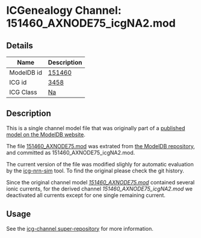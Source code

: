 # ICGenealogy Channel: 151460\_AXNODE75\_icgNA2.mod

## Details

Name | Description
---- | -----------
ModelDB id | [151460](http://senselab.med.yale.edu/ModelDB/ShowModel.cshtml?model=151460)
ICG id | [3458](http://icg.neurotheory.ox.ac.uk/channels/2/3458)
ICG Class | [Na](http://icg.neurotheory.ox.ac.uk/channels/2)

## Description

This is a single channel model file that was originally part of a [published model on the ModelDB website](http://senselab.med.yale.edu/ModelDB/ShowModel.cshtml?model=151460).


The file [151460\_AXNODE75.mod](151460_AXNODE75_icgNA2.mod) was extrated from [the ModelDB repository](http://senselab.med.yale.edu/ModelDB/ShowModel.cshtml?model=151460), and committed as 151460\_AXNODE75\_icgNA2.mod.

The current version of the file was modified slighly for automatic evaluation by the [icg-nrn-sim](https://github.com/icgenealogy/icg-nrn-sim) tool. To find the original please check the git history.

Since the original channel model *[151460\_AXNODE75.mod](http://senselab.med.yale.edu/ModelDB/ShowModel.cshtml?model=151460)* contained several ionic currents, for the derived channel *151460\_AXNODE75\_icgNA2.mod* we deactivated all currents except for one single remaining current.


## Usage

See the [icg-channel super-repository](https://github.com/icgenealogy/icg-channels) for more information.